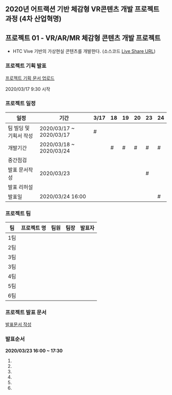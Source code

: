 
## 2020년 어트랙션 기반 체감형 VR콘텐츠 개발 프로젝트 과정 (4차 산업혁명)


## 프로젝트 01 - VR/AR/MR 체감형 콘텐츠 개발 프로젝트

- HTC Vive 기반의 가상현실 콘텐츠를 개발한다. (소스코드 [Live Share URL](https://prod.liveshare.vsengsaas.visualstudio.com/join?1430EEB30C7A91BDAE8908BAD922E42D9FDC))

### 프로젝트 기획 발표

[프로젝트 기획 문서 업로드](https://drive.google.com/drive/folders/1BOzi9HCpeRocHfbugwdbgA_-oFWH09zN?usp=sharing)

2020/03/17 9:30 시작

### 프로젝트 일정
|일정|기간|3/17|18|19|20|23|24|
|-|-|-|-|-|-|-|-|
|팀 빌딩 및 기획서 작성|2020/03/17 ~ 2020/03/17|#||||||
|개발기간|2020/03/18 ~ 2020/03/24||#|#|#|#|#|
|중간점검||||||||
|발표 문서작성|2020/03/23|||||#||
|발표 리허설||||||||||||
|발표일|2020/03/24 16:00||||||#|

### 프로젝트 팀
|팀|프로젝트 명|팀원|팀장|발표자|
|-|-|-|-|-|
|1팀|||||
|2팀|||||
|3팀|||||
|3팀|||||
|4팀|||||
|5팀|||||
|6팀|||||


### 프로젝트 발표 문서
[발표문서 작성](https://github.com/IndieGameMaker/Medici2020/blob/master/프로젝트%20발표%20템플릿.pptx)

### 발표순서

**2020/03/23 16:00 ~ 17:30**

1. 
2. 
3. 
4. 
5. 
6. 
